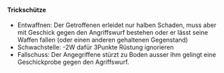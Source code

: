 #### Trickschütze

* Entwaffnen: Der Getroffenen erleidet nur halben Schaden, muss aber mit Geschick gegen den Angriffswurf bestehen
oder er lässt seine Waffen fallen (oder einen anderen gehaltenen Gegenstand)
* Schwachstelle: -2W dafür 3Punkte Rüstung ignorieren
* Fallschuss: Der Angegriffene stürzt zu Boden ausser ihm gelingt eine Geschickprobe gegen den Agriffswurf.
